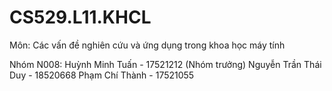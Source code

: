 # CS529.L11.KHCL

Môn: Các vấn đề nghiên cứu và ứng dụng trong khoa học máy tính

Nhóm N008:
Huỳnh Minh Tuấn - 17521212 (Nhóm trưởng)
Nguyễn Trần Thái Duy - 18520668
Phạm Chí Thành - 17521055